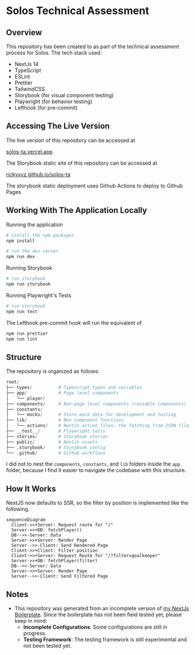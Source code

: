 # Solos Technical Assessment

## Overview

This repository has been created to as part of the technical assessment process for Solos.
The tech stack used:

- NextJs 14
- TypeScript
- ESLint
- Prettier
- TailwindCSS
- Storybook (for visual component testing)
- Playwright (for behavior testing)
- Lefthook (for pre-commit)

## Accessing The Live Version

The live version of this repository can be accessed at

[solos-ta.vercel.app](https://solos-ta.vercel.app/)

The Storybook static site of this repository can be accessed at

[rickyxyz.github.io/solos-ta](https://rickyxyz.github.io/solos-ta/)

The storybook static deployment uses Github Actions to deploy to Github Pages

## Working With The Application Locally

Running the application

```bash
# install the npm packages
npm install

# run the dev server
npm run dev
```

Running Storybook

```bash
# run storybook
npm run storybook
```

Running Playwright's Tests

```bash
# run storybook
npm run test
```

The Lefthook pre-commit hook will run the equivalent of

```bash
npm run prettier
npm run lint
```

## Structure

The repository is organized as follows:

```python
root/
├── types/          # Typescript types and variables
├── app/            # Page level components
│   └── player/
├── components/     # Non-page level components (reusable components)
├── constants/
│   └── mocks/      # Store mock data for development and testing
├── lib/            # Non component functions
│   └── actions/    # NextJs action files, the fetching from JSON file happens here
├── __test__/       # Playwright tests
├── stories/        # Storybook stories
├── public/         # NextJs assets
├── .storybook/     # Storybook config
└── .github/        # Github workflows
```

I did not to nest the `components`, `constants`, and `lib` folders inside the `app` folder, because I find it easier to navigate the codebase with this structure.

## How It Works

NextJS now defaults to SSR, so the filter by position is implemented like the following.

```mermaid
sequenceDiagram
  Client->>+Server: Request route for "/"
  Server->>+DB: fetchPlayer()
  DB-->>-Server: Data
  Server->>+Server: Render Page
  Server-->>-Client: Send Rendered Page
  Client->>+Client: Filter position
  Client->>+Server: Request Route for "/?filter=goalkeeper"
  Server->>+DB: fetchPlayer(filter)
  DB-->>-Server: Data
  Server->>+Server: Render Page
  Server-->>-Client: Send Filtered Page
```

## Notes

- This repository was generated from an incomplete version of [my NextJs Boilerplate](https://github.com/rickyxyz/nextjs-boilerplate). Since the boilerplate has not been field tested yet, please keep in mind:
  - **Incomplete Configurations**: Some configurations are still in progress.
  - **Testing Framework**: The testing framework is still experimental and not been tested yet.
